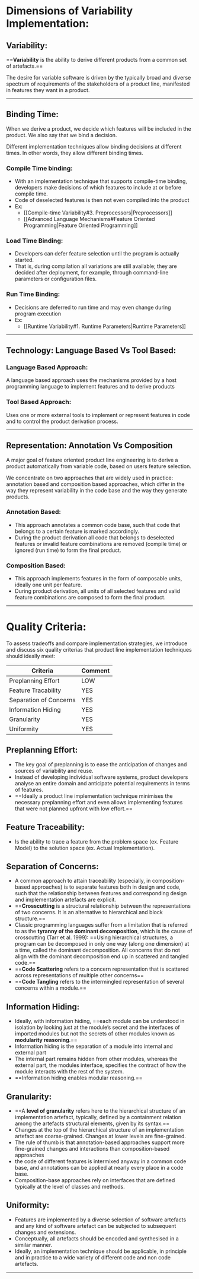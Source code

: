 # Dimensions of Variability Implementation:

## Variability:

==**Variability** is the ability to derive different products from a common set of artefacts.==

The desire for variable software is driven by the typically broad and diverse spectrum of requirements of the stakeholders of a product line, manifested in features they want in a product.

---

## Binding Time:
When we derive a product, we decide which features will be included in the product. We also say that we bind a decision.

Different implementation techniques allow binding decisions at different times. In other words, they allow different binding times.

### Compile Time binding:
- With an implementation technique that supports compile-time binding, developers make decisions of which features to include at or before compile time.
- Code of deselected features is then not even compiled into the product
- Ex:
	- [[Compile-time Variability#3. Preprocessors|Preprocessors]]
	- [[Advanced Language Mechanisms#Feature Oriented Programming|Feature Oriented Programming]]

### Load Time Binding:
- Developers can defer feature selection until the program is actually started. 
- That is, during compilation all variations are still available; they are decided after deployment, for example, through command-line parameters or configuration files.

### Run Time Binding:
- Decisions are deferred to run time and may even change during program execution
- Ex:
	- [[Runtime Variability#1. Runtime Parameters|Runtime Parameters]]

---

## Technology: Language Based Vs Tool Based:
### Language Based Approach:
A language based approach uses the mechanisms provided by a host programming language to implement features and to derive products

### Tool Based Approach:
Uses one or more external tools to implement or represent features in code and to control the product derivation process.

---

## Representation: Annotation Vs Composition
A major goal of feature oriented product line engineering is to derive a product automatically from variable code, based on users feature selection.

We concentrate on two approaches that are widely used in practice: annotation based and composition based approaches, which differ in the way they represent variability in the code base and the way they generate products.

### Annotation Based:
- This approach annotates a common code base, such that code that belongs to a certain feature is marked accordingly.
- During the product derivation all code that belongs to deselected features or invalid feature combinations are removed (compile time) or ignored (run time) to form the final product.

### Composition Based:
- This approach implements features in the form of composable units, ideally one unit per feature. 
- During product derivation, all units of all selected features and valid feature combinations are composed to form the final product.


---


# Quality Criteria:
To assess tradeoffs and compare implementation strategies, we introduce and discuss six quality criterias that product line implementation techniques should ideally meet:

| Criteria               | Comment |
| ---------------------- | ------- |
| Preplanning Effort     | LOW     |
| Feature Tracability    | YES     |
| Separation of Concerns | YES     |
| Information Hiding     | YES     |
| Granularity            | YES     |
| Uniformity             | YES     |

## Preplanning Effort:
- The key goal of preplanning is to ease the anticipation of changes and sources of variability and reuse.
- Instead of developing individual software systems, product developers analyse an entire domain and anticipate potential requirements in terms of features.
- ==Ideally a product line implementation technique minimises the necessary preplanning effort and even allows implementing features that were not planned upfront with low effort.==
## Feature Traceability:
- Is the ability to trace a feature from the problem space (ex. Feature Model) to the solution space (ex. Actual Implementation).

## Separation of Concerns:
- A common approach to attain traceability (especially, in composition-based approaches) is to separate features both in design and code, such that the relationship between features and corresponding design and implementation artefacts are explicit.
- ==**Crosscutting** is a structural relationship between the representations of two concerns. It is an alternative to hierarchical and block structure.==
- Classic programming languages suffer from a limitation that is referred to as the **tyranny of the dominant decomposition**, which is the cause of crosscutting (Tarr et al. 1999): ==Using hierarchical structures, a program can be decomposed in only one way (along one dimension) at a time, called the dominant decomposition. All concerns that do not align with the dominant decomposition end up in scattered and tangled code.==
- ==**Code Scattering** refers to a concern representation that is scattered across representations of multiple other concerns==
- ==**Code Tangling** refers to the intermingled representation of several concerns within a module.==

## Information Hiding:
- Ideally, with information hiding, ==each module can be understood in isolation by looking just at the module’s secret and the interfaces of imported modules but not the secrets of other modules known as **modularity reasoning**.==
- Information hiding is the separation of a module into internal and external part
- The internal part remains hidden from other modules, whereas the external part, the modules interface, specifies the contract of how the module interacts with the rest of the system.
- ==Information hiding enables modular reasoning.==

## Granularity:
- ==A **level of granularity** refers here to the hierarchical structure of an implementation artefact, typically, defined by a containment relation among the artefacts structural elements, given by its syntax.== 
- Changes at the top of the hierarchical structure of an implementation artefact are coarse-grained. Changes at lower levels are fine-grained.
- The rule of thumb is that annotation-based approaches support more fine-grained changes and interactions than composition-based approaches
- the code of different features is intermixed anyway in a common code base, and annotations can be applied at nearly every place in a code base. 
- Composition-base approaches rely on interfaces that are defined typically at the level of classes and methods.

## Uniformity:
- Features are implemented by a diverse selection of software artefacts and any kind of software artefact can be subjected to subsequent changes and extensions.
- Conceptually, all artefacts should be encoded and synthesised in a similar manner.
- Ideally, an implementation technique should be applicable, in principle and in practice to a wide variety of different code and non code artefacts.

---
